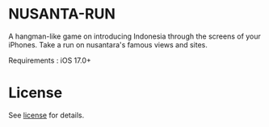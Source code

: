 # NUSANTA-RUN
A hangman-like game on introducing Indonesia through the screens of your iPhones.
Take a run on nusantara's famous views and sites.

Requirements : iOS 17.0+

# License
See [license](https://github.com/fuminOOooo/nusanta-run/blob/main/LICENSE) for details.
